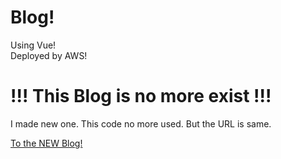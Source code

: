 # Blog!

Using Vue!  
Deployed by AWS!

# !!! This Blog is no more exist !!!

I made new one. This code no more used. But the URL is same.

[To the NEW Blog!](https://geekinthepunk.net)
